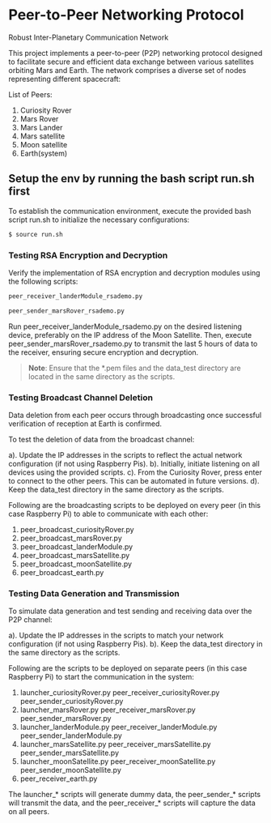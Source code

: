 # Peer-to-Peer Networking Protocol 

Robust Inter-Planetary Communication Network

This project implements a peer-to-peer (P2P) networking protocol designed to facilitate secure and efficient data exchange between various satellites orbiting Mars and Earth. The network comprises a diverse set of nodes representing different spacecraft:

List of Peers:

1. Curiosity Rover
2. Mars Rover
3. Mars Lander
4. Mars satellite
5. Moon satellite
6. Earth(system)


## Setup the env by running the bash script run.sh first

To establish the communication environment, execute the provided bash script run.sh to initialize the necessary configurations:

```bash
$ source run.sh
```


### Testing RSA Encryption and Decryption

Verify the implementation of RSA encryption and decryption modules using the following scripts:

```bash
peer_receiver_landerModule_rsademo.py

peer_sender_marsRover_rsademo.py
```

Run peer_receiver_landerModule_rsademo.py on the desired listening device, preferably on the IP address of the Moon Satellite. Then, execute peer_sender_marsRover_rsademo.py to transmit the last 5 hours of data to the receiver, ensuring secure encryption and decryption.

> **Note**: Ensure that the *.pem files and the data_test directory are located in the same directory as the scripts.


### Testing Broadcast Channel Deletion 

Data deletion from each peer occurs through broadcasting once successful verification of reception at Earth is confirmed.

To test the deletion of data from the broadcast channel:

a). Update the IP addresses in the scripts to reflect the actual network configuration (if not using Raspberry Pis).
b). Initially, initiate listening on all devices using the provided scripts.
c). From the Curiosity Rover, press enter to connect to the other peers. This can be automated in future versions.
d). Keep the data_test directory in the same directory as the scripts.

Following are the broadcasting scripts to be deployed on every peer (in this case Raspberry Pi) to able to communicate with each other:

1. peer_broadcast_curiosityRover.py  
2. peer_broadcast_marsRover.py     
3. peer_broadcast_landerModule.py  
4. peer_broadcast_marsSatellite.py
5. peer_broadcast_moonSatellite.py
6. peer_broadcast_earth.py           

### Testing Data Generation and Transmission

To simulate data generation and test sending and receiving data over the P2P channel:

a). Update the IP addresses in the scripts to match your network configuration (if not using Raspberry Pis).
b). Keep the data_test directory in the same directory as the scripts. 

Following are the scripts to be deployed on separate peers (in this case Raspberry Pi) to start the communication in the system:

1. launcher_curiosityRover.py peer_receiver_curiosityRover.py  peer_sender_curiosityRover.py 
2. launcher_marsRover.py peer_receiver_marsRover.py  peer_sender_marsRover.py 
3. launcher_landerModule.py peer_receiver_landerModule.py  peer_sender_landerModule.py 
4. launcher_marsSatellite.py peer_receiver_marsSatellite.py  peer_sender_marsSatellite.py 
5. launcher_moonSatellite.py peer_receiver_moonSatellite.py  peer_sender_moonSatellite.py 
6. peer_receiver_earth.py 

The launcher_* scripts will generate dummy data, the peer_sender_* scripts will transmit the data, and the peer_receiver_* scripts will capture the data on all peers.
